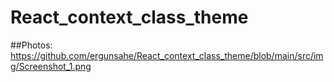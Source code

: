 # React_context_class_theme

##Photos:
  https://github.com/ergunsahe/React_context_class_theme/blob/main/src/img/Screenshot_1.png
